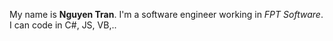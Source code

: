 My name is **Nguyen Tran**. I'm a software engineer working in *FPT Software*. I can code in C#, JS, VB,..
